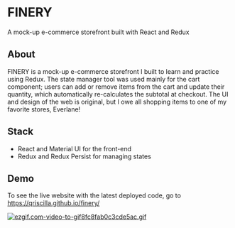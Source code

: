 # FINERY
A mock-up e-commerce storefront built with React and Redux

## About
FINERY is a mock-up e-commerce storefront I built to learn and practice using Redux. The state manager tool was used mainly for the cart component; users can add or remove items from the cart and update their quantity, which automatically re-calculates the subtotal at checkout. The UI and design of the web is original, but I owe all shopping items to one of my favorite stores, Everlane!

## Stack
- React and Material UI for the front-end
- Redux and Redux Persist for managing states

## Demo
To see the live website with the latest deployed code, go to https://qriscilla.github.io/finery/

<a href="https://gifyu.com/image/lXyk"><img src="https://s6.gifyu.com/images/ezgif.com-video-to-gif8fc8fab0c3cde5ac.gif" alt="ezgif.com-video-to-gif8fc8fab0c3cde5ac.gif" border="0" /></a>
